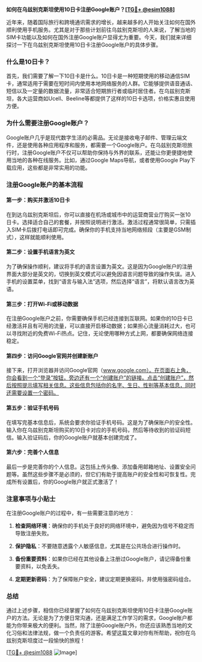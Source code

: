 **如何在乌兹别克斯坦使用10日卡注册Google账户？[[TG💪+ @esim1088](https://t.me/s/esim1088)]**

近年来，随着国际旅行和跨境通讯需求的增长，越来越多的人开始关注如何在国外顺利使用手机服务。尤其是对于那些计划前往乌兹别克斯坦的人来说，了解当地的SIM卡功能以及如何在国外注册Google账户显得尤为重要。今天，我们就来详细探讨一下在乌兹别克斯坦使用10日卡注册Google账户的具体步骤。

### 什么是10日卡？

首先，我们需要了解一下10日卡是什么。10日卡是一种短期使用的移动通信SIM卡，通常适用于需要在短时间内使用本地网络服务的人群。它能够提供语音通话、短信以及一定量的数据流量，非常适合短期旅行者或临时居住者。在乌兹别克斯坦，各大运营商如Ucell、Beeline等都提供了这样的10日卡选项，价格实惠且使用方便。

### 为什么需要注册Google账户？

Google账户几乎是现代数字生活的必需品。无论是接收电子邮件、管理云端文件，还是使用各种应用程序和服务，都需要一个Google账户。在乌兹别克斯坦旅行时，注册Google账户不仅可以帮助你保持与外界的联系，还能让你更便捷地使用当地的各种在线服务。比如，通过Google Maps导航，或者使用Google Play下载应用，这些都是非常实用的功能。

### 注册Google账户的基本流程

#### 第一步：购买并激活10日卡

在到达乌兹别克斯坦后，你可以直接在机场或城市中的运营商营业厅购买一张10日卡。选择适合自己的套餐，并按照说明进行激活。激活过程通常很简单，只需插入SIM卡后拨打电话即可完成。确保你的手机支持当地网络频段（主要是GSM制式），这样就能顺利使用。

#### 第二步：设置手机语言为英文

为了确保操作顺利，建议将手机的语言设置为英文。这是因为Google账户的注册界面大部分是英文的，切换到英文模式可以避免因语言问题导致的操作失误。进入手机的设置菜单，找到“语言与输入法”选项，然后选择“语言”，将默认语言改为英语。

#### 第三步：打开Wi-Fi或移动数据

在注册Google账户之前，你需要确保手机已经连接到互联网。如果你的10日卡已经激活并且有可用的流量，可以直接开启移动数据；如果担心流量消耗过大，也可以寻找附近的免费Wi-Fi热点。记住，无论使用哪种方式上网，都要确保网络连接稳定。

#### 第四步：访问Google官网并创建新账户

接下来，打开浏览器并访问Google官网（www.google.com）。在页面右上角，你会看到一个“登录”按钮，旁边还有一个“创建账户”的链接。点击“创建账户”，然后按照提示填写相关信息。这些信息包括你的名字、生日、性别等基本信息，同时还需要设置一个密码。

#### 第五步：验证手机号码

在填写完基本信息后，系统会要求你验证手机号码。这是为了确保账户的安全性。输入你在乌兹别克斯坦购买的10日卡对应的手机号码，然后等待收到的验证码短信。输入验证码后，你的Google账户就基本创建完成了。

#### 第六步：完善个人信息

最后一步是完善你的个人信息。这包括上传头像、添加备用邮箱地址、设置安全问题等。虽然这些步骤不是必须的，但它们有助于提高账户的安全性和可恢复性。完成所有设置后，你的Google账户就正式激活了！

### 注意事项与小贴士

在注册Google账户的过程中，有一些需要注意的地方：

1. **检查网络环境**：确保你的手机处于良好的网络环境中，避免因为信号不稳定而导致注册失败。
   
2. **保护隐私**：不要随意透露个人敏感信息，尤其是在公共场合进行操作时。

3. **备份重要资料**：如果你已经在其他设备上注册过Google账户，请记得备份重要资料，以免丢失。

4. **定期更新密码**：为了保障账户安全，建议定期更换密码，并使用强密码组合。

### 总结

通过上述步骤，相信你已经掌握了如何在乌兹别克斯坦使用10日卡注册Google账户的方法。无论是为了方便日常沟通，还是满足工作学习的需求，Google账户都能为你带来极大的便利。当然，除了注册Google账户外，你还应该熟悉当地的文化习俗和法律法规，做一个负责任的游客。希望这篇文章对你有所帮助，祝你在乌兹别克斯坦度过一段愉快的旅程！

[[TG💪+ @esim1088](https://t.me/s/esim1088) ![Image](https://i.postimg.cc/4NQfJmqS/Snipaste-2025-05-13-00-14-12.png)]